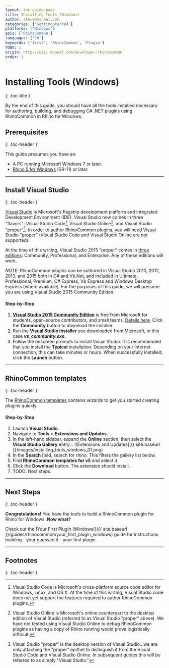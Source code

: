 ```yaml
---
layout: toc-guide-page
title: Installing Tools (Windows)
author: steve@mcneel.com
categories: ['GettingStarted']
platforms: ['Windows']
apis: ['RhinoCommon']
languages: ['C#']
keywords: ['first', 'RhinoCommon', 'Plugin']
TODO: 1
origin: http://wiki.mcneel.com/developer/rhinocommon
order: 1
---
```


# Installing Tools (Windows)
{: .toc-title }

By the end of this guide, you should have all the tools installed necessary for authoring, building, and debugging C# .NET plugins using RhinoCommon in Rhino for Windows.

## Prerequisites
{: .toc-header }

This guide presumes you have an:

- A PC running Microsoft Windows 7 or later.
- [Rhino 5 for Windows](http://www.rhino3d.com/download) (SR-11) or later.

---

## Install Visual Studio
{: .toc-header }

[Visual Studio](https://www.visualstudio.com/en-us/visual-studio-homepage-vs.aspx) is Microsoft's flagship development platform and Integrated Development Environment (IDE).  Visual Studio now comes in three "flavors": Visual Studio Code[^1], Visual Studio Online[^2], and Visual Studio "proper"[^3].  In order to author RhinoCommon plugins, you will need Visual Studio "proper" (Visual Studio Code and Visual Studio Online are not supported).

At the time of this writing, Visual Studio 2015 "proper" comes in [three editions](https://www.visualstudio.com/vs-2015-product-editions): Community, Professional, and Enterprise.  Any of these editions will work.

*NOTE*: RhinoCommon plugins can be authored in Visual Studio 2010, 2012, 2013, and 2015 both in C# and Vb.Net, and included in Ultimate, Professional, Premium, C# Express, Vb Express and Windows Desktop Express (where available).  For the purposes of this guide, we will presume you are using Visual Studio 2015 Community Edition.

#### Step-by-Step

1. **[Visual Studio 2015 Community Edition](https://www.visualstudio.com/vs-2015-product-editions)** is free from Microsoft for students, open-source contributors, and small teams. [Details here](https://www.visualstudio.com/en-us/support/legal/mt171547).  Click the **Community** button to download the installer.
1. Run the **Visual Studio installer** you downloaded from Microsoft, in this case ***vs_community.exe***.
1. Follow the onscreen prompts to install Visual Studio.  It is recommended that you install the **Typical** installation.  Depending on your internet connection, this can take minutes or hours.  When successfully installed, click the **Launch** button.

---

## RhinoCommon templates
{: .toc-header }

The [RhinoCommon templates](https://visualstudiogallery.msdn.microsoft.com/16053049-7db2-4c9f-961a-53274ac92ace) contains wizards to get you started creating plugins quickly.

#### Step-by-Step

1. Launch **Visual Studio**.
1. Navigate to **Tools** > **Extensions and Updates...**
1. In the left-hand sidebar, expand the **Online** section, then select the **Visual Studio Gallery** entry...
![Extensions and Updates]({{ site.baseurl }}/images/installing_tools_windows_01.png)
1. In the **Search** field, search for *rhino*.  This filters the gallery list below.
1. Find **RhinoCommon templates for v5** and select it.
1. Click the **Download** button.  The extension should install.
1. TODO: Next steps.

---

## Next Steps
{: .toc-header }

**Congratulations!**  You have the tools to build a RhinoCommon plugin for Rhino for Windows.  **Now what?**

Check out the [Your First Plugin (Windows)]({{ site.baseurl }}/guides/rhinocommon/your_first_plugin_windows) guide for instructions building - your guessed it - your first plugin.

---

## Footnotes
{: .toc-header }

[^1]: Visual Studio Code is Microsoft's cross-platform source code editor for Windows, Linux, and OS X.  At the time of this writing, Visual Studio code does not yet support the features required to author RhinoCommon plugins.

[^2]: Visual Studio Online is Microsoft's online counterpart to the desktop edition of Visual Studio (referred to as Visual Studio "proper" above).  We have not tested using Visual Studio Online to debug RhinoCommon plugins as having a copy of Rhino running would prove logistically difficult.

[^3]: Visual Studio "proper" is the desktop version of Visual Studio...we are only attaching the "proper" epithet to distinguish it from the Visual Studio Code and Visual Studio Online.  In subsequent guides this will be referred to as simply "Visual Studio."
